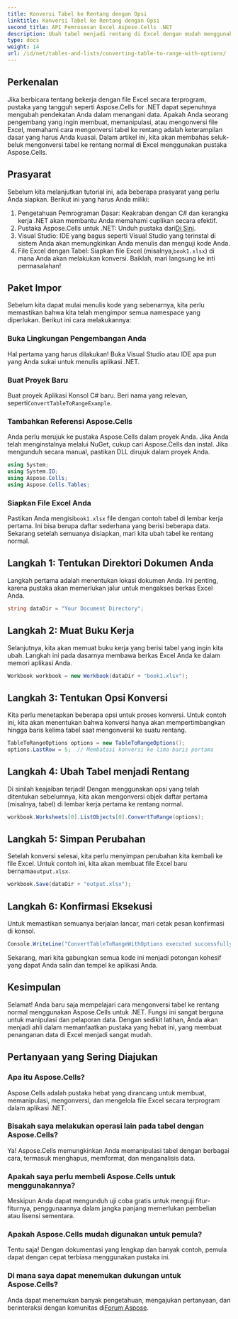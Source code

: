 ```yaml
---
title: Konversi Tabel ke Rentang dengan Opsi
linktitle: Konversi Tabel ke Rentang dengan Opsi
second_title: API Pemrosesan Excel Aspose.Cells .NET
description: Ubah tabel menjadi rentang di Excel dengan mudah menggunakan Aspose.Cells for .NET dengan panduan langkah demi langkah. Tingkatkan keterampilan manipulasi data Excel Anda.
type: docs
weight: 14
url: /id/net/tables-and-lists/converting-table-to-range-with-options/
---
```

## Perkenalan
Jika berbicara tentang bekerja dengan file Excel secara terprogram, pustaka yang tangguh seperti Aspose.Cells for .NET dapat sepenuhnya mengubah pendekatan Anda dalam menangani data. Apakah Anda seorang pengembang yang ingin membuat, memanipulasi, atau mengonversi file Excel, memahami cara mengonversi tabel ke rentang adalah keterampilan dasar yang harus Anda kuasai. Dalam artikel ini, kita akan membahas seluk-beluk mengonversi tabel ke rentang normal di Excel menggunakan pustaka Aspose.Cells. 
## Prasyarat
Sebelum kita melanjutkan tutorial ini, ada beberapa prasyarat yang perlu Anda siapkan. Berikut ini yang harus Anda miliki:
1. Pengetahuan Pemrograman Dasar: Keakraban dengan C# dan kerangka kerja .NET akan membantu Anda memahami cuplikan secara efektif.
2.  Pustaka Aspose.Cells untuk .NET: Unduh pustaka dari[Di Sini](https://releases.aspose.com/cells/net/). 
3. Visual Studio: IDE yang bagus seperti Visual Studio yang terinstal di sistem Anda akan memungkinkan Anda menulis dan menguji kode Anda.
4.  File Excel dengan Tabel: Siapkan file Excel (misalnya,`book1.xlsx`) di mana Anda akan melakukan konversi.
Baiklah, mari langsung ke inti permasalahan!
## Paket Impor
Sebelum kita dapat mulai menulis kode yang sebenarnya, kita perlu memastikan bahwa kita telah mengimpor semua namespace yang diperlukan. Berikut ini cara melakukannya:
### Buka Lingkungan Pengembangan Anda
Hal pertama yang harus dilakukan! Buka Visual Studio atau IDE apa pun yang Anda sukai untuk menulis aplikasi .NET. 
### Buat Proyek Baru
 Buat proyek Aplikasi Konsol C# baru. Beri nama yang relevan, seperti`ConvertTableToRangeExample`.
### Tambahkan Referensi Aspose.Cells
Anda perlu merujuk ke pustaka Aspose.Cells dalam proyek Anda. Jika Anda telah menginstalnya melalui NuGet, cukup cari Aspose.Cells dan instal. Jika mengunduh secara manual, pastikan DLL dirujuk dalam proyek Anda.
```csharp
using System;
using System.IO;
using Aspose.Cells;
using Aspose.Cells.Tables;
```
### Siapkan File Excel Anda
 Pastikan Anda mengisi`book1.xlsx` file dengan contoh tabel di lembar kerja pertama. Ini bisa berupa daftar sederhana yang berisi beberapa data.
Sekarang setelah semuanya disiapkan, mari kita ubah tabel ke rentang normal.
## Langkah 1: Tentukan Direktori Dokumen Anda
Langkah pertama adalah menentukan lokasi dokumen Anda. Ini penting, karena pustaka akan memerlukan jalur untuk mengakses berkas Excel Anda.
```csharp
string dataDir = "Your Document Directory";
```
## Langkah 2: Muat Buku Kerja
Selanjutnya, kita akan memuat buku kerja yang berisi tabel yang ingin kita ubah. Langkah ini pada dasarnya membawa berkas Excel Anda ke dalam memori aplikasi Anda.
```csharp
Workbook workbook = new Workbook(dataDir + "book1.xlsx");
```
## Langkah 3: Tentukan Opsi Konversi
Kita perlu menetapkan beberapa opsi untuk proses konversi. Untuk contoh ini, kita akan menentukan bahwa konversi hanya akan mempertimbangkan hingga baris kelima tabel saat mengonversi ke suatu rentang.
```csharp
TableToRangeOptions options = new TableToRangeOptions();
options.LastRow = 5;  // Membatasi konversi ke lima baris pertama
```
## Langkah 4: Ubah Tabel menjadi Rentang
Di sinilah keajaiban terjadi! Dengan menggunakan opsi yang telah ditentukan sebelumnya, kita akan mengonversi objek daftar pertama (misalnya, tabel) di lembar kerja pertama ke rentang normal.
```csharp
workbook.Worksheets[0].ListObjects[0].ConvertToRange(options);
```
## Langkah 5: Simpan Perubahan
Setelah konversi selesai, kita perlu menyimpan perubahan kita kembali ke file Excel. Untuk contoh ini, kita akan membuat file Excel baru bernama`output.xlsx`.
```csharp
workbook.Save(dataDir + "output.xlsx");
```
## Langkah 6: Konfirmasi Eksekusi
Untuk memastikan semuanya berjalan lancar, mari cetak pesan konfirmasi di konsol.
```csharp
Console.WriteLine("ConvertTableToRangeWithOptions executed successfully.\r\n");
```
Sekarang, mari kita gabungkan semua kode ini menjadi potongan kohesif yang dapat Anda salin dan tempel ke aplikasi Anda.
## Kesimpulan
Selamat! Anda baru saja mempelajari cara mengonversi tabel ke rentang normal menggunakan Aspose.Cells untuk .NET. Fungsi ini sangat berguna untuk manipulasi dan pelaporan data. Dengan sedikit latihan, Anda akan menjadi ahli dalam memanfaatkan pustaka yang hebat ini, yang membuat penanganan data di Excel menjadi sangat mudah.
## Pertanyaan yang Sering Diajukan
### Apa itu Aspose.Cells?
Aspose.Cells adalah pustaka hebat yang dirancang untuk membuat, memanipulasi, mengonversi, dan mengelola file Excel secara terprogram dalam aplikasi .NET.
### Bisakah saya melakukan operasi lain pada tabel dengan Aspose.Cells?
Ya! Aspose.Cells memungkinkan Anda memanipulasi tabel dengan berbagai cara, termasuk menghapus, memformat, dan menganalisis data.
### Apakah saya perlu membeli Aspose.Cells untuk menggunakannya?
Meskipun Anda dapat mengunduh uji coba gratis untuk menguji fitur-fiturnya, penggunaannya dalam jangka panjang memerlukan pembelian atau lisensi sementara.
### Apakah Aspose.Cells mudah digunakan untuk pemula?
Tentu saja! Dengan dokumentasi yang lengkap dan banyak contoh, pemula dapat dengan cepat terbiasa menggunakan pustaka ini.
### Di mana saya dapat menemukan dukungan untuk Aspose.Cells?
 Anda dapat menemukan banyak pengetahuan, mengajukan pertanyaan, dan berinteraksi dengan komunitas di[Forum Aspose](https://forum.aspose.com/c/cells/9).